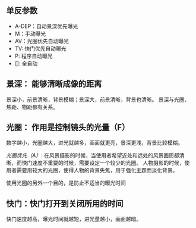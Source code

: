 ## 单反参数
* A-DEP：自动景深优先曝光
* M：手动曝光
* AV：光圈优先自动曝光
* TV: 快门优先自动曝光
* P: 程序自动曝光
* []: 全自动

## 景深： 能够清晰成像的距离
景深小，前景清晰，背景模糊；景深大，前景清晰，背景也清晰。
景深与光圈、焦距、物距都有关系。

## 光圈： 作用是控制镜头的光量（F）
数字越小，光圈越大，进光就越多，画面就更亮，景深更浅，背景比较模糊。

*光圈优先（A）*:
在风景摄影的时候，当使用者希望近处和远处的风景画质都清晰，而快门速度不重要的时候，需要设定一个较少的光圈。
人物摄影的时候，使用者需要用较大的光圈，使得人物的背景失焦，用于强化主题而淡化背景。

使用光圈的另外一个目的，是防止不适当的曝光时间

## 快门：快门打开到关闭所用的时间
快门速度越高，曝光时间就越短，进光量越小，画面越暗。
